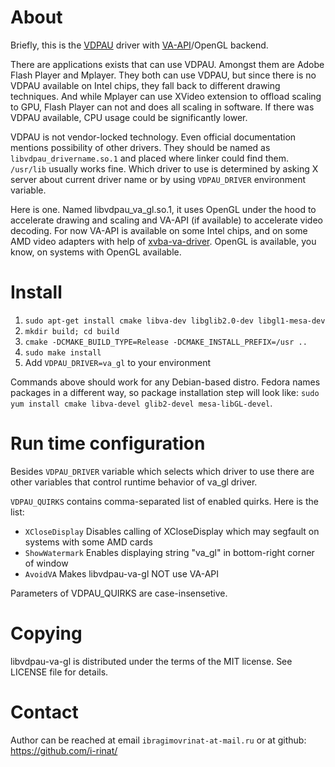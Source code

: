 About
=====

Briefly, this is the [VDPAU](http://en.wikipedia.org/wiki/VDPAU) driver with
[VA-API](http://en.wikipedia.org/wiki/Video_Acceleration_API)/OpenGL backend.

There are applications exists that can use VDPAU. Amongst them are Adobe Flash Player
and Mplayer. They both can use VDPAU, but since there is no VDPAU available on Intel
chips, they fall back to different drawing techniques. And while Mplayer can use
XVideo extension to offload scaling to GPU, Flash Player can not and does all
scaling in software. If there was VDPAU available, CPU usage could be significantly
lower.

VDPAU is not vendor-locked technology. Even official documentation mentions
possibility of other drivers. They should be named as `libvdpau_drivername.so.1` and
placed where linker could find them. `/usr/lib` usually works fine.
Which driver to use is determined by asking X server about current driver name or by
using `VDPAU_DRIVER` environment variable.

Here is one. Named libvdpau_va_gl.so.1, it uses OpenGL under the hood to
accelerate drawing and scaling and VA-API (if available) to accelerate video
decoding. For now VA-API is available on some Intel chips, and on some AMD video
adapters with help of [xvba-va-driver](http://cgit.freedesktop.org/vaapi/xvba-driver/).
OpenGL is available, you know, on systems with OpenGL available.


Install
=======
   1. `sudo apt-get install cmake libva-dev libglib2.0-dev libgl1-mesa-dev`
   2. `mkdir build; cd build`
   3. `cmake -DCMAKE_BUILD_TYPE=Release -DCMAKE_INSTALL_PREFIX=/usr ..`
   4. `sudo make install`
   5. Add `VDPAU_DRIVER=va_gl` to your environment

Commands above should work for any Debian-based distro. Fedora names packages in a
different way, so package installation step will look like:
`sudo yum install cmake libva-devel glib2-devel mesa-libGL-devel`.

Run time configuration
======================
Besides `VDPAU_DRIVER` variable which selects which driver to use there are other
variables that control runtime behavior of va_gl driver.

`VDPAU_QUIRKS` contains comma-separated list of enabled quirks. Here is the list:

   * `XCloseDisplay`	Disables calling of XCloseDisplay which may segfault on systems with some AMD cards
   * `ShowWatermark`	Enables displaying string "va_gl" in bottom-right corner of window
   * `AvoidVA`          Makes libvdpau-va-gl NOT use VA-API

Parameters of VDPAU_QUIRKS are case-insensetive.

Copying
=======
libvdpau-va-gl is distributed under the terms of the MIT license. See
LICENSE file for details.

Contact
=======
Author can be reached at email
`ibragimovrinat-at-mail.ru` or at github: https://github.com/i-rinat/
